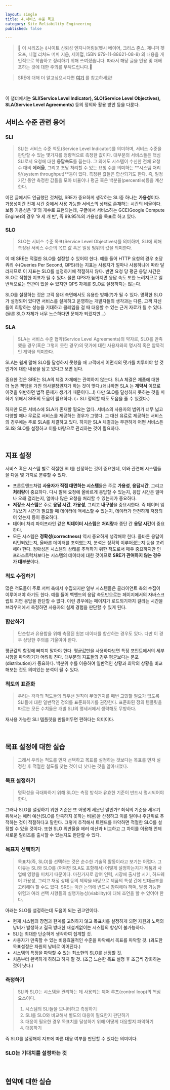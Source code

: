 ```yaml
---

layout: single
title: 4.서비스 수준 목표
category: Site Reliability Engineering
published: false

---
```



>📌 이 시리즈는 ⟪사이트 신뢰성 엔지니어링⟫(벳시 베이어, 크리스 존스, 제니퍼 펫오프, 니얼 리처드 머피 지음, 제이펍, ISBN 979-11-88621-08-8) 의 내용을 개인적으로 학습하고 정리하기 위해 쓰여졌습니다. 따라서 해당 글을 인용 및 재배포하는 것에 대한 주의를 부탁드립니다.🚨

>SRE에 대해 더 알고싶으시다면 [여기](https://sre.google/) 를 참고하세요!

<br/>

이 챕터에서는 **SLI(Service Level Indicator), SLO(Service Level Objectives), SLA(Service Level Agreements)** 등의 정의와 활용 방안 등을 다룬다.

## 서비스 수준 관련 용어

### SLI
> SLI는 서비스 수준 척도(Service Level Indicator)를 의미하며, 서비스 수준을 판단할 수 있는 몇가지를 정량적으로 측정한 값이다. 대부분의 서비스들은 핵심 SLI로서 요청에 대한 **응답속도**를 꼽는다. 그 외에도 시스템이 수신한 전체 요청 수 대비 **에러율**, 그리고 초당 처리할 수 있는 요청 수를 의미하는 **시스템 처리량(system throughput)**등이 있다. 측정된 값들은 합산되기도 한다. 즉, 일정 기간 동안 측정한 값들을 모아 비율이나 평균 혹은 백분율(percentile)등을 계산한다.

이전 글에서도 언급했던 것처럼, SRE가 중요하게 생각하는 SLI중 하나는 **가용성**이다. 가용성이란 전체 시간 중에서 사용 가능한 서비스의 상태로 존재하는 시간의 비율이다. 보통 가용성은 '9'의 개수로 표현되는데, 구글에서 서비스하는 GCE(Google Compute Engine)의 경우 '9 세 개 반', 즉 99.95%의 가용성을 목표로 하고 있다.


### SLO
> SLO는 서비스 수준 목표(Service Level Objectives)를 의미하며, SLI에 의해 측정된 서비스 수준의 목표 값 혹은 일정 범위의 값을 의미한다.

이 때 SRE는 적절한 SLO를 설정할 수 있어야 한다. 예를 들어 HTTP 요청의 경우 초당 쿼리 수(Queries Per Second, QPS)라는 지표는 사용자가 얼마나 사용하냐에 따라 달라지므로 이 지표는 SLO를 설정하기에 적절하지 않다. 반면 요청 당 평균 응답 시간은 SLO로 적합한 지표가 될 수 있다. 물론 QPS가 높아지면 응답 속도 또한 느려지므로 일반적으로는 연관이 있을 수 있지만 QPS 자체를 SLO로 설정하지는 않는다.

SLO를 설정하는 것은 고객 응대 측면에서도 유용한 방패(?)가 될 수 있다. 명확한 SLO가 설정되어 있다면 서비스를 설계하고 운영하는 개발자들의 생각과는 다른, 고객 자신들이 희망하는 성능을 기대하고 클레임을 걸 때 대응할 수 있는 근거 자료가 될 수 있다. (물론 SLO 자체가 너무 느슨하다면 문제가 되겠지만...)


### SLA
> SLA는 서비스 수준 협약(Service Level Agreements)의 약자로, SLO를 만족했을 경우(혹은 그렇지 못한 경우)의 댓가에 대한 사용자와의 명시적 혹은 암묵적인 계약을 의미한다.

SLA는 쉽게 말해 SLO를 달성하지 못했을 때 고객에게 어떤식의 댓가를 치루어야 할 것인가에 대한 내용을 담고 있다고 보면 된다.

중요한 것은 SRE는 SLA의 체결 자체에는 관여하지 않는다. SLA 체결은 제품에 대한 더 높은 책임을 가진 의사결정권자가 하는 것이 맞다.(왜냐하면 SLA 는 **계약서** 이므로 이것을 위반하면 법적 문제가 생기기 때문이다...!) 다만 SLO를 달성하지 못하는 것을 피하기 위해서 SRE의 도움이 필요하다. (+ SLI 정의할 때도 도움을 줄 수 있겠다.)

하지만 모든 서비스에 SLA가 존재할 필요는 없다. 서비스의 사용자의 범위가 너무 넓고 다양할 때나 무료로 서비스를 제공하는 경우가 그렇다. 그 대신 유료로 제공하는 서비스의 경우에는 주로 SLA를 체결하고 있다. 하지만 SLA 체결과는 무관하게 어떤 서비스든 SLI와 SLO를 설정하고 이를 바탕으로 관리하는 것이 필요하다.

<br/>

## 지표 설정
서비스 혹은 시스템 별로 적절한 SLI를 선정하는 것이 중요한데, 이와 관련해 시스템들을 다음 몇 가지로 분류할 수 있다.
- 프론트엔드처럼 **사용자가 직접 대면하는 시스템**들은 주로 **가용성**, **응답시간**, 그리고 **처리량**이 중요하다. 다시 말해 요청에 올바르게 응답할 수 있는지, 응답 시간은 얼마나 오래 걸리는지, 얼마나 많은 요청을 처리할 수 있는지가 중요하다.
- **저장소 시스템**은 주로 **응답 시간**, **가용성**, 그리고 **내구성**을 중요시한다. 즉 데이터 읽기/쓰기 시간과 필요할 때 데이터에 액세스할 수 있는지, 데이터가 안전하게 저장되어 있는지 등이 중요하다.
- 데이터 처리 파이프라인 같은 **빅데이터 시스템**은 **처리량**과 종단 간 **응답 시간**이 중요하다.
- 모든 시스템은 **정확성(correctness)** 역시 중요하게 생각해야 한다. 올바른 응답이 리턴되었는지, 올바른 데이터를 조회했는지, 분석은 정확히 이루어졌는지 등을 고려해야 한다. 정확성은 시스템의 상태를 추적하기 위한 척도로서 매우 중요하지만 인프라스트럭처보다는 시스템의 데이터에 대한 것이므로 **SRE가 관여하지 않는 경우가 대부분**이다.

### 척도 수집하기
많은 척도들이 주로 서버 측에서 수집되지만 일부 시스템들은 클라이언트 측의 수집이 이루어져야 하기도 한다. 예를 들어 백엔드의 응답 속도만으로는 페이지에서의 자바스크립트 지연 응답을 판단할 수 없다. 이런 경우에는 페이지가 로드되기까지 걸리는 시간을 브라우저에서 측정하면 사용자의 실제 경험을 판단할 수 있게 된다.

### 합산하기
> 단순함과 유용함을 위해 측정된 원본 데이터를 합산하는 경우도 있다. 다만 이 경우 상당한 주의를 기울여야 한다.

평균값의 함정에 빠지지 말아야 한다. 평균값만을 사용하다보면 특정 포인트에서의 세부 사항을 파악하기가 어려워 진다. 대부분의 지표들의 경우 평균보다는 분포(distribution)가 중요하다. 백분위 수를 이용하여 일반적인 상황과 최악의 상황을 비교해보는 것도 의미있는 분석이 될 수 있다. 

### 척도의 표준화
> 우리는 각각의 척도들의 최우선 원칙이 무엇인지를 매번 고민할 필요가 없도록 SLI들에 대한 일반적인 정의를 표준화하기를 권장한다. 표준화된 정의 템플릿을 따르는 모든 수치들은 개별 SLI의 명세서에서 생략해도 무방하다.

재사용 가능한 SLI 템플릿을 만들어두면 편하다는 의미이다.

<br/>


## 목표 설정에 대한 실습

> 그래서 우리는 척도를 먼저 선택하고 목표를 설정하는 것보다는 목표를 먼저 설정한 후 적절한 철도를 찾는 것이 더 낫다는 것을 알아내었다.

### 목표 설정하기
> 명확성을 극대화하기 위해 SLO는 측정 방식과 유효한 기준이 반드시 명시되어야 한다.

그러나 SLO를 설정하기 위한 기준은 또 어떻게 세운단 말인가? 최적의 기준을 세우기 위해서는 에러 예산(SLO를 만족하지 못하는 비율)을 산정하고 이를 일이나 주단위로 추적하는 것이 적절하다고 말한다. 그렇게 추적해서 트렌드를 파악하면 적절한 SLO를 설정할 수 있을 것이다. 또한 SLO 위반율을 에러 예산과 비교하고 그 차이를 이용해 언제 새로운 릴리즈를 출시할 수 있는지도 판단할 수 있다.

### 목표치 선택하기
> 목표치(즉, SLO)를 선택하는 것은 순수한 기술적 활동이라고 보기는 어렵다. 그 이유는 SLI와 SLO를 (어쩌면 SLA도 포함해서) 어떻게 설정하는지가 제품과 사업에 영향을 미치기 때문이다. 마찬가지로 참여 인력, 시장에 출시할 시기, 하드웨어 가용성, 그리고 재정 상태 등의 제약을 바탕으로 제품의 특성 간에 반대급부를 고려해야 할 수도 있다. SRE는 이런 논의에 반드시 참여해야 하며, 발생 가능한 위험과 여러 선택 사항들의 실행가능성(viability)에 대해 조언을 할 수 있어야 한다.

아래는 SLO를 설정하는데 도움이 되는 권고안이다.
- 현재 시스템의 장점과 한계를 고려하지 않고 목표치를 설정하게 되면 자원과 노력의 낭비가 발생하고 결국 방대한 재설계없이는 시스템의 향상이 불가능하다.
- SLI는 최대한 단순하게 생각하여 집계할 것.
- 사용자가 만족할 수 있는 비용효율적인 수준을 파악해서 목표를 파악할 것. (과도한 목표설정은 자원의 낭비로 이어진다.)
- 시스템의 특정을 파악할 수 있는 최소한의 SLO를 선정할 것.
- 처음부터 완벽하게 하려고 하지 말 것. (조금 느슨한 목표 설정 후 조금씩 강화하는 것이 낫다.)

### 측정하기
> SLI와 SLO는 시스템을 관리하는 데 사용되는 제어 루프(control loop)의 핵심 요소이다.
> 1. 시스템의 SLI들을 모니터하고 측정하기
> 2. SLI를 SLO와 비교해서 별도의 대응이 필요한지 판단하기
> 3. 대응이 필요한 경우 목표치를 달성하기 위해 어떻게 대응할지 파악하기
> 4. 대응하기

즉 SLO를 설정해야 지표에 따른 대응 여부를 판단할 수 있다는 의미이다.

### SLO는 기대치를 설정하는 것

<br/>

## 협약에 대한 실습
